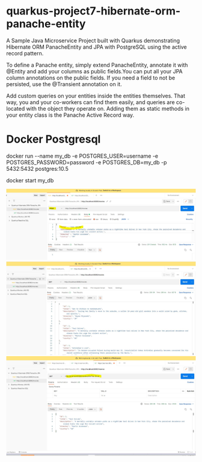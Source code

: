 # quarkus-project7-hibernate-orm-panache-entity
 A Sample Java Microservice Project built with Quarkus demonstrating  Hibernate ORM PanacheEntity and JPA with PostgreSQL using the active record pattern.

To define a Panache entity, simply extend PanacheEntity, annotate it with @Entity and add your columns as public fields.You can put all your JPA column annotations on the public fields. If you need a field to not be persisted, use the @Transient annotation on it.

Add custom queries on your entities inside the entities themselves. That way, you and your co-workers can find them easily, and queries are co-located with the object they operate on. Adding them as static methods in your entity class is the Panache Active Record way.
 
# Docker Postgresql

docker run --name my_db -e POSTGRES_USER=username -e POSTGRES_PASSWORD=password -e POSTGRES_DB=my_db -p 5432:5432 postgres:10.5

docker start my_db

![This is an image](https://github.com/pranavnayak/quarkus-project7-hibernate-orm-panache-entity/blob/main/1.JPG)
![This is an image](https://github.com/pranavnayak/quarkus-project7-hibernate-orm-panache-entity/blob/main/2.JPG)
![This is an image](https://github.com/pranavnayak/quarkus-project7-hibernate-orm-panache-entity/blob/main/3.JPG)

